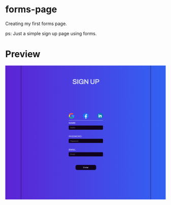 # forms-page

Creating my first forms page.

ps: Just a simple sign up page using forms.

# Preview

![page preview](https://github.com/PabloFDD/forms-page/blob/main/assets/preview.png?raw=true)